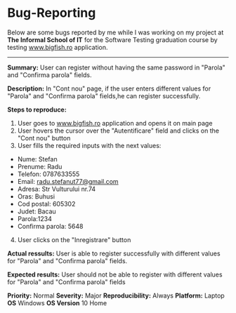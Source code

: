 # Bug-Reporting

Below are some bugs reported by me while I was working on my project at **The Informal School of IT** for the Software Testing graduation course by testing www.bigfish.ro application.

-------------

**Summary:**
User can register without having the same password in "Parola" and "Confirma parola" fields.

**Description:**
In "Cont nou" page, if the user enters different values for "Parola" and "Confirma parola" fields,he can register successfully. 

**Steps to reproduce:**

1. User goes to www.bigfish.ro application and opens it on main page
2. User hovers the cursor over the "Autentificare" field and clicks on the "Cont nou" button
3. User fills the required inputs with the next values:
  * Nume: Stefan
  * Prenume: Radu
  * Telefon: 0787633555
  * Email: radu.stefanut77@gmail.com
  * Adresa: Str Vulturului nr.74
  * Oras: Buhusi
  * Cod postal: 605302
  * Judet: Bacau
  * Parola:1234
  * Confirma parola: 5648
4. User clicks on the "Inregistrare" button

**Actual ressults:**
User is able to register successfully with different values for "Parola" and "Confirma parola" fields.

**Expected results:**
User should not be able to register with different values for "Parola" and "Confirma parola" fields

**Priority:**
Normal
**Severity:**
Major
**Reproducibility:**
Always
**Platform:**
Laptop
**OS**
Windows
**OS Version**
10 Home
